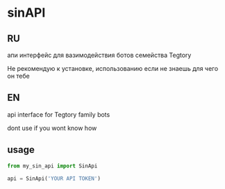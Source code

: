 # sinAPI

## RU

апи интерфейс для вазимодействия ботов семейства Tegtory

Не рекомендую к установке, использованию если не знаешь для чего он тебе

## EN

api interface for Tegtory family bots

dont use if you wont know how

## usage

```python
from my_sin_api import SinApi

api = SinApi('YOUR API TOKEN')
```
